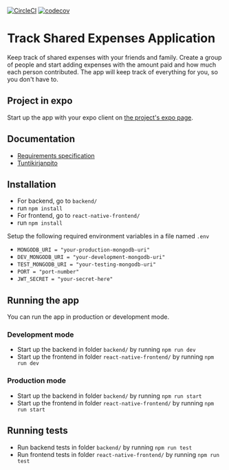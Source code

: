 [![CircleCI](https://circleci.com/gh/ilkkamaksy/share-expenses-app/tree/master.svg?style=svg)](https://circleci.com/gh/ilkkamaksy/share-expenses-app/tree/master)
[![codecov](https://codecov.io/gh/ilkkamaksy/share-expenses-app/branch/master/graph/badge.svg)](https://codecov.io/gh/ilkkamaksy/share-expenses-app)

# Track Shared Expenses Application

Keep track of shared expenses with your friends and family. Create a group of people and start adding expenses with the amount paid and how much each person contributed. The app will keep track of everything for you, so you don't have to. 

## Project in expo

Start up the app with your expo client on [the project's expo page](https://expo.io/@ilkkamakinen/share-expenses-app).

## Documentation

- [Requirements specification](/documentation/requirements-spec.md)
- [Tuntikirjanpito](/documentation/tuntikirjanpito.md)

## Installation

- For backend, go to `backend/`
- run `npm install`
- For frontend, go to `react-native-frontend/`
- run `npm install`

Setup the following required environment variables in a file named `.env` 

- `MONGODB_URI = "your-production-mongodb-uri"`
- `DEV_MONGODB_URI = "your-development-mongodb-uri"`
- `TEST_MONGODB_URI = "your-testing-mongodb-uri"`
- `PORT = "port-number"`
- `JWT_SECRET = "your-secret-here"`

## Running the app

You can run the app in production or development mode.

### Development mode

- Start up the backend in folder `backend/` by running `npm run dev`
- Start up the frontend in folder `react-native-frontend/` by running `npm run dev`

### Production mode

- Start up the backend in folder `backend/` by running `npm run start`
- Start up the frontend in folder `react-native-frontend/` by running `npm run start`

## Running tests

- Run backend tests in folder `backend/` by running `npm run test`
- Run frontend tests in folder `react-native-frontend/` by running `npm run test`
